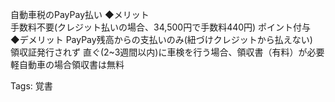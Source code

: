 自動車税のPayPay払い ◆メリット  
手数料不要(クレジット払いの場合、34,500円で手数料440円) ポイント付与  
◆デメリット PayPay残高からの支払いのみ(紐づけクレジットから払えない)  
領収証発行されず 直ぐ(2~3週間以内)に車検を行う場合、領収書（有料）が必要  
軽自動車の場合領収書は無料  

Tags: 覚書